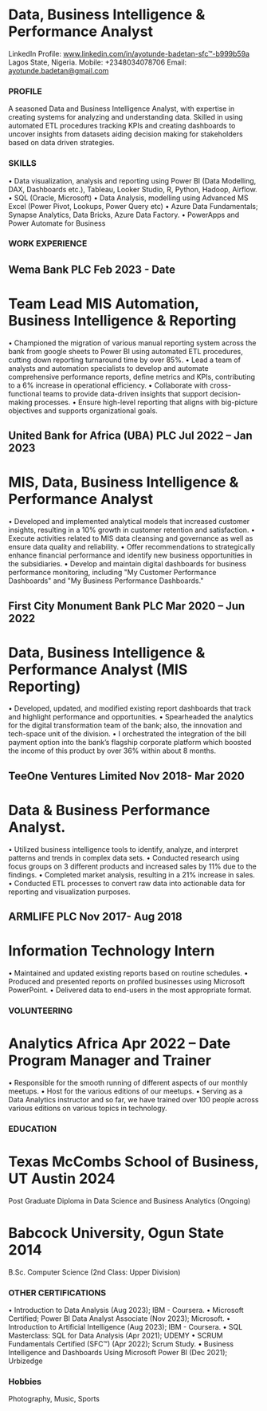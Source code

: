 # Data, Business Intelligence & Performance Analyst

LinkedIn Profile: www.linkedin.com/in/ayotunde-badetan-sfc™-b999b59a
Lagos State, Nigeria. Mobile: +2348034078706 
Email: ayotunde.badetan@gmail.com

### PROFILE
A seasoned Data and Business Intelligence Analyst, with expertise in creating systems for analyzing and understanding data. Skilled in using automated ETL procedures tracking KPIs and creating dashboards to uncover insights from datasets aiding decision making for stakeholders based on data driven strategies.

### SKILLS
•	Data visualization, analysis and reporting using Power BI (Data Modelling, DAX, Dashboards etc.), Tableau, Looker Studio, R, Python, Hadoop, Airflow.
•	SQL (Oracle, Microsoft)
•	Data Analysis, modelling using Advanced MS Excel (Power Pivot, Lookups, Power Query etc)
•	Azure Data Fundamentals; Synapse Analytics, Data Bricks, Azure Data Factory.
•	PowerApps and Power Automate for Business

### WORK EXPERIENCE
## Wema Bank PLC	Feb 2023 - Date
# Team Lead MIS Automation, Business Intelligence & Reporting
•	Championed the migration of various manual reporting system across the bank from google sheets to Power BI using automated ETL procedures, cutting down reporting turnaround time by over 85%.
•	Lead a team of analysts and automation specialists to develop and automate comprehensive performance reports, define metrics and KPIs, contributing to a 6% increase in operational efficiency.
•	Collaborate with cross-functional teams to provide data-driven insights that support decision-making processes.
•	Ensure high-level reporting that aligns with big-picture objectives and supports organizational goals.

## United Bank for Africa (UBA) PLC	Jul 2022 – Jan 2023 
# MIS, Data, Business Intelligence & Performance Analyst
•	Developed and implemented analytical models that increased customer insights, resulting in a 10% growth in customer retention and satisfaction.
•	Execute activities related to MIS data cleansing and governance as well as ensure data quality and reliability.
•	Offer recommendations to strategically enhance financial performance and identify new business opportunities in the subsidiaries.
•	Develop and maintain digital dashboards for business performance monitoring, including "My Customer Performance Dashboards" and "My Business Performance Dashboards."

## First City Monument Bank PLC	Mar 2020 – Jun 2022 
# Data, Business Intelligence & Performance Analyst (MIS Reporting)
•	Developed, updated, and modified existing report dashboards that track and highlight performance and opportunities.
•	Spearheaded the analytics for the digital transformation team of the bank; also, the innovation and tech-space unit of the division.
•	I orchestrated the integration of the bill payment option into the bank’s flagship corporate platform which boosted the income of this product by over 36% within about 8 months. 

## TeeOne Ventures Limited	Nov 2018- Mar 2020 
# Data & Business Performance Analyst.
•	Utilized business intelligence tools to identify, analyze, and interpret patterns and trends in complex data sets.
•	Conducted research using focus groups on 3 different products and increased sales by 11% due to the findings.
•	Completed market analysis, resulting in a 21% increase in sales.
•	Conducted ETL processes to convert raw data into actionable data for reporting and visualization purposes.

## ARMLIFE PLC	Nov 2017- Aug 2018 
# Information Technology Intern
•	Maintained and updated existing reports based on routine schedules.
•	Produced and presented reports on profiled businesses using Microsoft PowerPoint.
•	Delivered data to end-users in the most appropriate format.

### VOLUNTEERING
# Analytics Africa	Apr 2022 – Date Program Manager and Trainer
•	Responsible for the smooth running of different aspects of our monthly meetups.
•	Host for the various editions of our meetups.
•	Serving as a Data Analytics instructor and so far, we have trained over 100 people across various editions on various topics in technology.

### EDUCATION
# Texas McCombs School of Business, UT Austin	2024
  Post Graduate Diploma in Data Science and Business Analytics (Ongoing)
# Babcock University, Ogun State	2014
  B.Sc. Computer Science (2nd Class: Upper Division)

### OTHER CERTIFICATIONS
•	Introduction to Data Analysis (Aug 2023); IBM - Coursera.
•	Microsoft Certified; Power BI Data Analyst Associate (Nov 2023); Microsoft.
•	Introduction to Artificial Intelligence (Aug 2023); IBM - Coursera.
•	SQL Masterclass: SQL for Data Analysis (Apr 2021); UDEMY
•	SCRUM Fundamentals Certified (SFC™) (Apr 2022); Scrum Study.
•	Business Intelligence and Dashboards Using Microsoft Power BI (Dec 2021); Urbizedge

### Hobbies
Photography, Music, Sports
